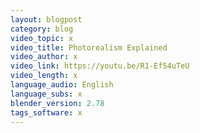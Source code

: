 ```yaml
---
layout: blogpost
category: blog
video_topic: x
video_title: Photorealism Explained
video_author: x
video_link: https://youtu.be/R1-Ef54uTeU
video_length: x
language_audio: English
language_subs: x
blender_version: 2.78
tags_software: x
---
```

